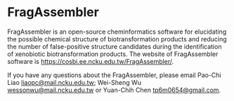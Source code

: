 # FragAssembler
FragAssembler is an open-source cheminformatics software for elucidating the possible chemical structure of biotransformation products and reducing the number of false-positive structure candidates during the identification of xenobiotic biotransformation products. The website of FragAssembler software is  https://cosbi.ee.ncku.edu.tw/FragAssembler/. 

If you have any questions about the FragAssembler, please email Pao-Chi Liao liaopc@mail.ncku.edu.tw; Wei-Sheng Wu wessonwu@mail.ncku.edu.tw or Yuan-Chih Chen tp6m0654@gmail.com.

